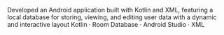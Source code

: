 Developed an Android application built with Kotlin and XML, featuring a local database for storing, viewing, and editing user data with a dynamic and interactive layout
Kotlin · Room Database · Android Studio · XML 
